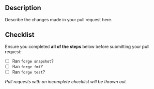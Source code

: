 ## Description

Describe the changes made in your pull request here.

## Checklist

Ensure you completed **all of the steps** below before submitting your pull request:

- [ ] Ran `forge snapshot`?
- [ ] Ran `forge fmt`?
- [ ] Ran `forge test`?

_Pull requests with an incomplete checklist will be thrown out._

<!--     Emoji Table:     -->
<!-- readme/docs       📝 -->
<!-- new feature       ✨ -->
<!-- refactor/cleanup  ♻️ -->
<!-- nit               🥢 -->
<!-- security fix      🔒 -->
<!-- optimization      ⚡️ -->
<!-- configuration     👷‍♂️ -->
<!-- events            🔊 -->
<!-- bug fix           🐞 -->
